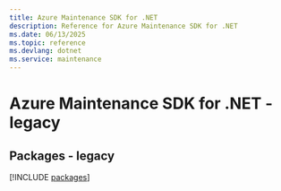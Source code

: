 ```yaml
---
title: Azure Maintenance SDK for .NET
description: Reference for Azure Maintenance SDK for .NET
ms.date: 06/13/2025
ms.topic: reference
ms.devlang: dotnet
ms.service: maintenance
---
```

# Azure Maintenance SDK for .NET - legacy
## Packages - legacy
[!INCLUDE [packages](maintenance-index.md)]